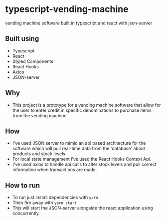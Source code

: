 # typescript-vending-machine
vending machine software built in typescript and react with json-server

## Built using

- Typescript
- React 
- Styled Components
- React Hooks
- Axios
- JSON-server

## Why

- This project is a prototype for a vending machine software that allow for the user to enter credit in specific denominations to purchase items from the vending machine.

## How

- I've used JSON server to mimic an api based architecture for the software which will pull real-time data from the 'database' about products and stock levels.
- For local state management i've used the React Hooks Context Api.
- I've used axios to handle api calls to alter stock levels and pull correct information when transactions are made.

## How to run 

- To run just install dependencies with `yarn`
- Then fire away with `yarn start`
- This will start the JSON-server alongside the react application using concurrently.


